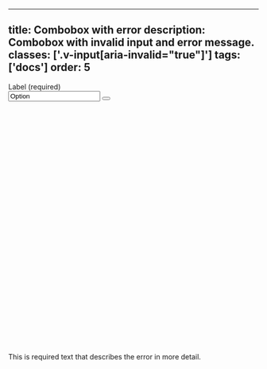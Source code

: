 <!--
 *              © 2025 Visa
 *
 * Licensed under the Apache License, Version 2.0 (the "License");
 * you may not use this file except in compliance with the License.
 * You may obtain a copy of the License at
 *
 *         http://www.apache.org/licenses/LICENSE-2.0
 *
 * Unless required by applicable law or agreed to in writing, software
 * distributed under the License is distributed on an "AS IS" BASIS,
 * WITHOUT WARRANTIES OR CONDITIONS OF ANY KIND, either express or implied.
 * See the License for the specific language governing permissions and
 * limitations under the License.
 *
 -->
---
title: Combobox with error
description: Combobox with invalid input and error message.
classes: ['.v-input[aria-invalid="true"]']
tags: ['docs']
order: 5
---

<div class="v-combobox">
  <div class="v-dropdown v-flex v-flex-col v-gap-4">
    <label class="v-label" for="combobox-error">
      Label (required)
    </label>
    <div class="v-input-container v-surface v-flex-row">
      <input aria-autocomplete="list" aria-describedby="input-error-message" aria-expanded="false" aria-haspopup="listbox" aria-invalid="true" aria-owns="" autocomplete="off" class="v-input" id="combobox-error" name="combobox-error" role="combobox" type="text" value="Option"/>
      <button aria-label="toggle" class="v-button v-button-icon v-button-tertiary v-button-small" tabindex="-1" type="button">
        <svg aria-hidden="true" class="v-icon v-icon-visa v-icon-tiny" focusable="false" viewbox="0 0 16 16">
          <use href="#visa-chevron-down-tiny">
          </use>
        </svg>
      </button>
    </div>
    <span class="v-input-message" id="input-error-message">
      <svg aria-hidden="true" class="v-icon v-icon-visa v-icon-tiny" focusable="false" viewbox="0 0 16 16">
        <use href="#visa-error-tiny">
        </use>
      </svg>
      This is required text that describes the error in more detail.
    </span>
  </div>
</div>
